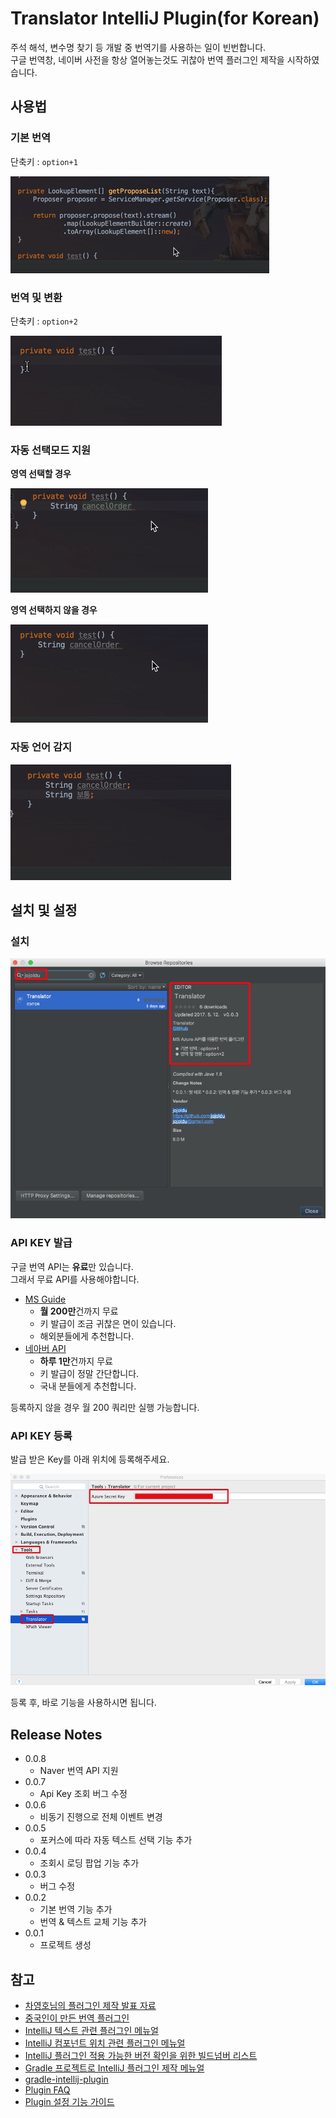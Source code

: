 # Translator IntelliJ Plugin(for Korean)

주석 해석, 변수명 찾기 등 개발 중 번역기를 사용하는 일이 빈번합니다.  
구글 번역창, 네이버 사전을 항상 열어놓는것도 귀찮아 번역 플러그인 제작을 시작하였습니다.

## 사용법

### 기본 번역

단축키 : ```option+1```

![예제1](./images/번역.gif)

### 번역 및 변환

단축키 : ```option+2```

![에제2](./images/변경.gif)

### 자동 선택모드 지원

**영역 선택할 경우**

![영역선택](./images/영역지정.gif)

**영역 선택하지 않을 경우**

![영역자동](./images/영역자동.gif)


### 자동 언어 감지

![언어감지](./images/언어감지.gif)


## 설치 및 설정

### 설치

![설치](./images/설치.png)

### API KEY 발급

구글 번역 API는 **유료**만 있습니다.  
그래서 무료 API를 사용해야합니다.

* [MS Guide](http://docs.microsofttranslator.com/text-translate.html)
  * **월 200만**건까지 무료
  * 키 발급이 조금 귀찮은 면이 있습니다.
  * 해외분들에게 추천합니다.
* [네아버 API](http://blog.naver.com/PostView.nhn?blogId=killkimno&logNo=220647426967)
  * **하루 1만**건까지 무료
  * 키 발급이 정말 간단합니다.
  * 국내 분들에게 추천합니다.

등록하지 않을 경우 월 200 쿼리만 실행 가능합니다.

### API KEY 등록

발급 받은 Key를 아래 위치에 등록해주세요.

![설정](./images/설정.png)

등록 후, 바로 기능을 사용하시면 됩니다.

## Release Notes

* 0.0.8
  * Naver 번역 API 지원
* 0.0.7
  * Api Key 조회 버그 수정
* 0.0.6
  * 비동기 진행으로 전체 이벤트 변경
* 0.0.5
  * 포커스에 따라 자동 텍스트 선택 기능 추가
* 0.0.4
  * 조회시 로딩 팝업 기능 추가
* 0.0.3
  * 버그 수정
* 0.0.2
  * 기본 번역 기능 추가
  * 번역 & 텍스트 교체 기능 추가
* 0.0.1
  * 프로젝트 생성

## 참고

* [차영호님의 플러그인 제작 발표 자료](https://news.realm.io/kr/news/android-studio-plugin-development/)
* [중국인이 만든 번역 플러그인](https://github.com/YiiGuxing/TranslationPlugin)
* [IntelliJ 텍스트 관련 플러그인 메뉴얼](http://www.jetbrains.org/intellij/sdk/docs/tutorials/editor_basics/working_with_text.html)
* [IntelliJ 컴포넌트 위치 관련 플러그인 메뉴얼](http://www.jetbrains.org/intellij/sdk/docs/tutorials/editor_basics/coordinates_system.html)
* [IntelliJ 플러그인 적용 가능한 버전 확인을 위한 빌드넘버 리스트](https://www.jetbrains.com/intellij-repository/releases)
* [Gradle 프로젝트로 IntelliJ 플러그인 제작 메뉴얼](http://www.jetbrains.org/intellij/sdk/docs/tutorials/build_system/prerequisites.html)
* [gradle-intellij-plugin](https://github.com/JetBrains/gradle-intellij-plugin)
* [Plugin FAQ](http://www.jetbrains.org/intellij/sdk/docs/faq.html)
* [Plugin 설정 기능 가이드](http://corochann.com/intellij-plugin-development-introduction-applicationconfigurable-projectconfigurable-873.html)
